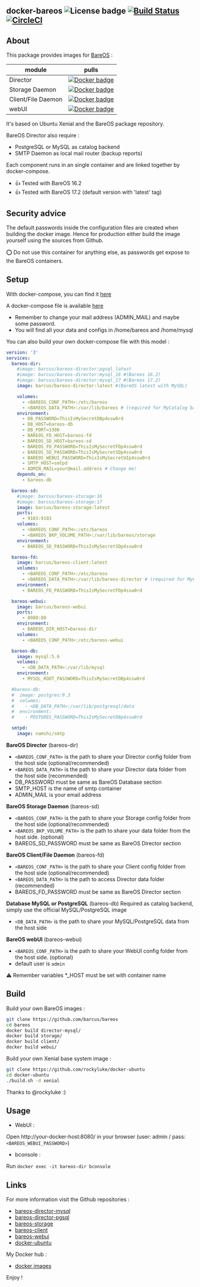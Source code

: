 ## docker-bareos ![License badge][license-img] [![Build Status][build-img]][build-url] [![CircleCI][circleci-img]][circleci-url]

## About
This package provides images for [BareOS](http://www.bareos.org) :

module|pulls
-----|-----
Director| [![Docker badge][docker-img-dir]][docker-url-dir]
Storage Daemon| [![Docker badge][docker-img-sd]][docker-url-sd]
Client/File Daemon| [![Docker badge][docker-img-fd]][docker-url-fd]
webUI| [![Docker badge][docker-img-ui]][docker-url-ui]

It's based on Ubuntu Xenial and the BareOS package repository.

BareOS Director also require :
* PostgreSQL or MySQL as catalog backend
* SMTP Daemon as local mail router (backup reports)

Each component runs in an single container and are linked together by docker-compose.

* :+1: Tested with BareOS 16.2
* :+1: Tested with BareOS 17.2 (default version with 'latest' tag) 

## Security advice
The default passwords inside the configuration files are created when building the docker image. Hence for production either build the image yourself using the sources from Github.

:o: Do not use this container for anything else, as passwords get expose to the BareOS containers.

## Setup
With docker-compose, you can find it [here](https://docs.docker.com/compose/)

A docker-compose file is available [here](https://github.com/barcus/bareos/blob/master/docker-compose.yml)
* Remember to change your mail address (ADMIN_MAIL) and maybe some password.
* You will find all your data and configs in /home/bareos and /home/mysql

You can also build your own docker-compose file with this model :

```yml
version: '3'
services:
  bareos-dir:
    #image: barcus/bareos-director:pgsql_latest
    #image: barcus/bareos-director:mysql_16 #(Bareos 16.2)
    #image: barcus/bareos-director:mysql_17 #(Bareos 17.2)
    image: barcus/bareos-director:latest #(BareOS latest with MySQL) 

    volumes:
      - <BAREOS_CONF_PATH>:/etc/bareos
      - <BAREOS_DATA_PATH>:/var/lib/bareos # (required for MyCatalog backup)
    environment:
      - DB_PASSWORD=ThisIsMySecretDBp4ssw0rd
      - DB_HOST=bareos-db
      - DB_PORT=3306
      - BAREOS_FD_HOST=bareos-fd
      - BAREOS_SD_HOST=bareos-sd
      - BAREOS_FD_PASSWORD=ThisIsMySecretFDp4ssw0rd
      - BAREOS_SD_PASSWORD=ThisIsMySecretSDp4ssw0rd
      - BAREOS_WEBUI_PASSWORD=ThisIsMySecretUIp4ssw0rd
      - SMTP_HOST=smtpd
      - ADMIN_MAIL=your@mail.address # Change me!
    depends_on:
      - bareos-db

  bareos-sd:
    #image: barcus/bareos-storage:16
    #image: barcus/bareos-storage:17
    image: barcus/bareos-storage:latest
    ports:
      - 9103:9103
    volumes:
      - <BAREOS_CONF_PATH>:/etc/bareos
      - <BAREOS_BKP_VOLUME_PATH>:/var/lib/bareos/storage
    environment:
      - BAREOS_SD_PASSWORD=ThisIsMySecretSDp4ssw0rd

  bareos-fd:
    image: barcus/bareos-client:latest
    volumes:
      - <BAREOS_CONF_PATH>:/etc/bareos
      - <BAREOS_DATA_PATH>:/var/lib/bareos-director # (required for MyCatalog backup)
    environment:
      - BAREOS_FD_PASSWORD=ThisIsMySecretFDp4ssw0rd

  bareos-webui:
    image: barcus/bareos-webui
    ports:
      - 8080:80
    environment:
      - BAREOS_DIR_HOST=bareos-dir
    volumes:
      - <BAREOS_CONF_PATH>:/etc/bareos-webui

  bareos-db:
    image: mysql:5.6
    volumes:
      - <DB_DATA_PATH>:/var/lib/mysql
    environment:
      - MYSQL_ROOT_PASSWORD=ThisIsMySecretDBp4ssw0rd

  #bareos-db:
  #  image: postgres:9.3
  #  volumes:
  #    - <DB_DATA_PATH>:/var/lib/postgresql/data
  #  environment:
  #    - POSTGRES_PASSWORD=ThisIsMySecretDBp4ssw0rd

  smtpd:
    image: namshi/smtp
```

**BareOS Director** (bareos-dir)
* `<BAREOS_CONF_PATH>` is the path to share your Director config folder from the host side (optional/recommended)
* `<BAREOS_DATA_PATH>` is the path to share your Director data folder from the host side (recommended)
* DB_PASSWORD must be same as BareOS Database section
* SMTP_HOST is the name of smtp container
* ADMIN_MAIL is your email address

**BareOS Storage Daemon** (bareos-sd)
* `<BAREOS_CONF_PATH>` is the path to share your Storage config folder from the host side (optional/recommended)
* `<BAREOS_BKP_VOLUME_PATH>` is the path to share your data folder from the host side. (optional)
* BAREOS_SD_PASSWORD must be same as BareOS Director section

**BareOS Client/File Daemon** (bareos-fd)
* `<BAREOS_CONF_PATH>` is the path to share your Client config folder from the host side (optional/recommended)
* `<BAREOS_DATA_PATH>` is the path to access Director data folder (recommended)
* BAREOS_FD_PASSWORD must be same as BareOS Director section

**Database MySQL or PostgreSQL** (bareos-db)
Required as catalog backend, simply use the official MySQL/PostgreSQL image
* `<DB_DATA_PATH>` is the path to share your MySQL/PostgreSQL data from the host side

**BareOS webUI** (bareos-webui)
* `<BAREOS_CONF_PATH>` is the path to share your WebUI config folder from the host side. (optional)
* default user is `admin`

:warning: Remember variables *_HOST must be set with container name

## Build

Build your own BareOS images :
```bash
git clone https://github.com/barcus/bareos
cd bareos
docker build director-mysql/
docker build storage/
docker build client/
docker build webui/
```

Build your own Xenial base system image :
```bash
git clone https://github.com/rockyluke/docker-ubuntu
cd docker-ubuntu
./build.sh -d xenial
```

Thanks to @rockyluke :)

## Usage

* WebUI :

Open http://your-docker-host:8080/ in your browser (user: admin / pass: `<BAREOS_WEBUI_PASSWORD>`)

* bconsole :

Run `docker exec -it bareos-dir bconsole`

## Links

For more information visit the Github repositories :

* [bareos-director-mysql](https://github.com/barcus/bareos/tree/master/director-mysql)
* [bareos-director-pgsql](https://github.com/barcus/bareos/tree/master/director-pgsql)
* [bareos-storage](https://github.com/barcus/bareos/tree/master/storage)
* [bareos-client](https://github.com/barcus/bareos/tree/master/client)
* [bareos-webui](https://github.com/barcus/bareos/tree/master/webui)
* [docker-ubuntu](https://github.com/rockyluke/docker-ubuntu)

My Docker hub :
* [docker images](https://hub.docker.com/r/barcus)

Enjoy !

[license-img]: https://img.shields.io/badge/license-ISC-blue.svg
[build-img]: https://travis-ci.org/barcus/bareos.svg?branch=master
[build-url]: https://travis-ci.org/barcus/bareos
[docker-img-dir]: https://img.shields.io/docker/pulls/barcus/bareos-director.svg
[docker-url-dir]: https://registry.hub.docker.com/u/barcus/bareos-director
[docker-img-sd]: https://img.shields.io/docker/pulls/barcus/bareos-storage.svg
[docker-url-sd]: https://registry.hub.docker.com/u/barcus/bareos-storage
[docker-img-fd]: https://img.shields.io/docker/pulls/barcus/bareos-client.svg
[docker-url-fd]: https://registry.hub.docker.com/u/barcus/bareos-client
[docker-img-ui]: https://img.shields.io/docker/pulls/barcus/bareos-webui.svg
[docker-url-ui]: https://registry.hub.docker.com/u/barcus/bareos-webui
[circleci-url]: https://circleci.com/gh/barcus/bareos
[circleci-img]: https://circleci.com/gh/barcus/bareos.svg?style=svg
